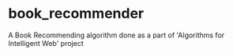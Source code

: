 # book_recommender
A Book Recommending algorithm done as a part of 'Algorithms for Intelligent Web' project
